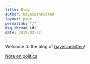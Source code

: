 ```yaml
---
title: Blog
author: bayesiankitten
layout: page
permalink: "/"
dsq_thread_id:
date: 2019-03-22
---
```


Welcome to the blog of [bayesiankitten]({{site.baseurl}}/about)! 

[Note on politics]({{site.baseurl}}/blog/political_beliefs/)

